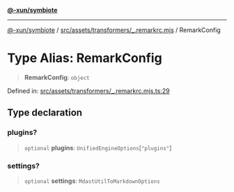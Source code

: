 [**@-xun/symbiote**](../../../../../README.md)

***

[@-xun/symbiote](../../../../../README.md) / [src/assets/transformers/\_.remarkrc.mjs](../README.md) / RemarkConfig

# Type Alias: RemarkConfig

> **RemarkConfig**: `object`

Defined in: [src/assets/transformers/\_.remarkrc.mjs.ts:29](https://github.com/Xunnamius/symbiote/blob/6997faa5359efb83c247c1b6e5dcf27da55db104/src/assets/transformers/_.remarkrc.mjs.ts#L29)

## Type declaration

### plugins?

> `optional` **plugins**: `UnifiedEngineOptions`\[`"plugins"`\]

### settings?

> `optional` **settings**: `MdastUtilToMarkdownOptions`
